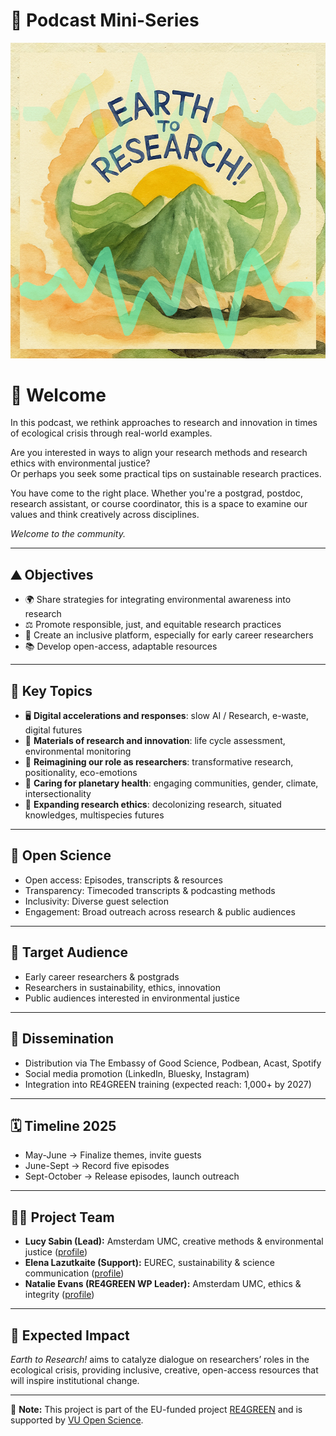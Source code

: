 # 🌿 Podcast Mini-Series

![Earth to research text against a colourful landscape](watercolour-logo.jpg)

# 🐌 Welcome

In this podcast, we rethink approaches to research and innovation in times of ecological crisis through real-world examples.

Are you interested in ways to align your research methods and research ethics with environmental justice?  
Or perhaps you seek some practical tips on sustainable research practices.

You have come to the right place. Whether you're a postgrad, postdoc, research assistant, or course coordinator, this is a space to examine our values and think creatively across disciplines.

_Welcome to the community._

---

## ⛰️ Objectives

- 🌍 Share strategies for integrating environmental awareness into research
- ⚖️ Promote responsible, just, and equitable research practices  
- 💬 Create an inclusive platform, especially for early career researchers 
- 📚 Develop open-access, adaptable resources

---

## 🔑 Key Topics

- 🖥️ **Digital accelerations and responses**: slow AI / Research, e-waste, digital futures  
- 🧫 **Materials of research and innovation**: life cycle assessment, environmental monitoring  
- 🧠 **Reimagining our role as researchers**: transformative research, positionality, eco-emotions  
- 🤝 **Caring for planetary health**: engaging communities, gender, climate, intersectionality  
- 🌱 **Expanding research ethics**: decolonizing research, situated knowledges, multispecies futures

---

## 📖 Open Science

- Open access: Episodes, transcripts & resources  
- Transparency: Timecoded transcripts & podcasting methods  
- Inclusivity: Diverse guest selection  
- Engagement: Broad outreach across research & public audiences

---

## 👥 Target Audience

- Early career researchers & postgrads  
- Researchers in sustainability, ethics, innovation  
- Public audiences interested in environmental justice

---

## 📢 Dissemination

- Distribution via The Embassy of Good Science, Podbean, Acast, Spotify  
- Social media promotion (LinkedIn, Bluesky, Instagram)  
- Integration into RE4GREEN training (expected reach: 1,000+ by 2027)

---

## 🗓️ Timeline 2025

- May-June → Finalize themes, invite guests
- June-Sept → Record five episodes
- Sept-October → Release episodes, launch outreach

---

## 👩‍🔬 Project Team

- **Lucy Sabin (Lead):** Amsterdam UMC, creative methods & environmental justice ([profile](https://lucyrose93.github.io/aerography/about.html))  
- **Elena Lazutkaite (Support):** EUREC, sustainability & science communication ([profile](https://www.tmg-thinktank.com/speaker/elena-lazutkaite))
- **Natalie Evans (RE4GREEN WP Leader):** Amsterdam UMC, ethics & integrity ([profile](https://www.amsterdamumc.org/en/research/researchers/natalie-evans.htm))

---

## 🌟 Expected Impact

*Earth to Research!* aims to catalyze dialogue on researchers’ roles in the ecological crisis, providing inclusive, creative, open-access resources that will inspire institutional change.

---

📂 **Note:** This project is part of the EU-funded project [RE4GREEN]([https://re4green.eu/) and is supported by [VU Open Science](https://vu.nl/en/about-vu/more-about/vu-open-science-programme).
